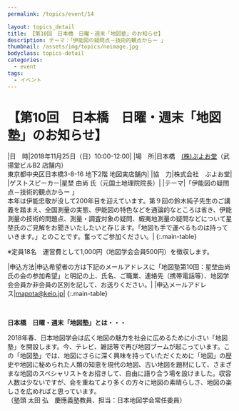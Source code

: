 ```yaml
---
permalink: /topics/event/14

layout: topics_detail
title: 【第10回　日本橋　日曜・週末「地図塾」のお知らせ】
description: テーマ：「伊能図の疑問点－技術的観点からー 」
thumbnail: /assets/img/topics/noimage.jpg
bodyclass: topics-detail
categories:
  - event
tags:
  - イベント
---
```


# 【第10回　日本橋　日曜・週末「地図塾」のお知らせ】

|日　時|2018年11月25日（日）10:00-12:00|
|場　所|日本橋　[(株)ぶよお堂](http://www.buyodoshop.com/)（武揚堂ビルB2 店舗内）<br>東京都中央区日本橋3-8-16 地下2階 地図実店舗内|
|協　力|株式会社　ぶよお堂|
|ゲストスピーカー|星埜 由尚 氏（元国土地理院院長）|
|テーマ|「伊能図の疑問点－技術的観点からー 」<br>本年は伊能忠敬が没して200年目を迎えています。第９回の鈴木純子先生のご講義を踏まえ、全国測量の実態、伊能図の特色などを通論的なところは省き、伊能測量の技術的問題点、測量・調査対象の疑問、蝦夷地測量の疑問などについて星埜氏のご見解をお聞きいたしたいと存じます。「地図も手で運べるものは持っていきます。」とのことです。奮ってご参加ください。|
{:.main-table}

※定員18名　運営費として1,000円（地図学会会員500円）を徴収します。

|申込方法|申込希望者の方は下記のメールアドレスに「地図塾第10回：星埜由尚氏の会の参加希望」と明記の上、氏名、ご職業、連絡先（携帯電話等）、地図学会会員か非会員の区別を記して、お送りください。|
|申込メールアドレス|[mapota@keio.jp](<mailto:mapota@keio.jp>)|
{:.main-table}

<br>

**日本橋　日曜・週末「地図塾」とは・・・**

2018年春、日本地図学会は広く地図の魅力を社会に広めるために小さい「地図塾」を開設します。今、テレビ、雑誌等で再び地図ブームが起こっています。この「地図塾」では、地図にさらに深く興味を持っていただくために「地図」の歴史や地図に秘められた人類の知恵を現代の地図、古い地図を題材にして、さまざまな地図のスペシャリストをお招きして、自由に語り合う場を設けました。収容人数は少ないですが、会を重ねてより多くの方々に地図の素晴らしさ、地図の楽しさを広めればと思っています。<br>
（塾頭 太田 弘　慶應義塾教員、担当：日本地図学会常任委員）
